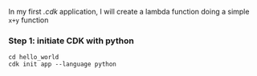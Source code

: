 In my first _.cdk_ application, I will create a lambda function doing a simple `x+y` function

### Step 1: initiate CDK with python
```
cd hello_world
cdk init app --language python
```